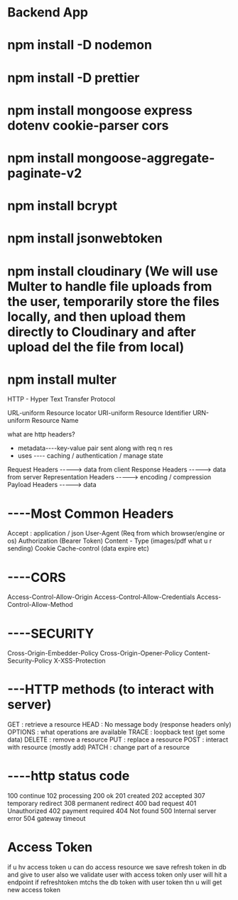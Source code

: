 # Backend App

# npm install -D nodemon

# npm install -D prettier

# npm install mongoose express dotenv cookie-parser cors

# npm install mongoose-aggregate-paginate-v2

# npm install bcrypt

# npm install jsonwebtoken

# npm install cloudinary (We will use Multer to handle file uploads from the user, temporarily store the files locally, and then upload them directly to Cloudinary and after upload del the file from local)

# npm install multer

HTTP - Hyper Text Transfer Protocol

URL-uniform Resource locator
URI-uniform Resource Identifier
URN-uniform Resource Name

what are http headers?

- metadata----key-value pair sent along with req n res
- uses ---- caching / authentication / manage state

Request Headers -----> data from client
Response Headers -----> data from server
Representation Headers -----> encoding / compression
Payload Headers -----> data

# ----Most Common Headers

Accept : application / json
User-Agent (Req from which browser/engine or os)
Authorization (Bearer Token)
Content - Type (images/pdf what u r sending)
Cookie
Cache-control (data expire etc)

# ----CORS

Access-Control-Allow-Origin
Access-Control-Allow-Credentials
Access-Control-Allow-Method

# ----SECURITY

Cross-Origin-Embedder-Policy
Cross-Origin-Opener-Policy
Content-Security-Policy
X-XSS-Protection

# ---HTTP methods (to interact with server)

GET : retrieve a resource
HEAD : No message body (response headers only)
OPTIONS : what operations are available
TRACE : loopback test (get some data)
DELETE : remove a resource
PUT : replace a resource
POST : interact with resource (mostly add)
PATCH : change part of a resource

# ----http status code

100 continue
102 processing
200 ok
201 created
202 accepted
307 temporary redirect
308 permanent redirect
400 bad request
401 Unauthorized
402 payment required
404 Not found
500 Internal server error
504 gateway timeout

# Access Token

if u hv access token u can do access resource
we save refresh token in db and give to user also
we validate user with access token only
user will hit a endpoint if refreshtoken mtchs the db token with user token thn u will get new access token